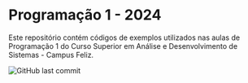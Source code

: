 # Programação 1 - 2024

Este repositório contém códigos de exemplos utilizados nas aulas de Programação 1 do Curso Superior em Análise e Desenvolvimento de Sistemas - Campus Feliz.

![GitHub last commit](https://img.shields.io/github/last-commit/vinihf/Prog1_2024?style=for-the-badge)
